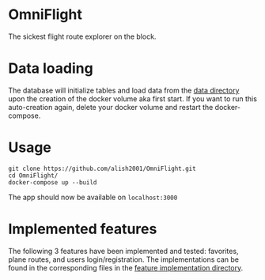 # OmniFlight

The sickest flight route explorer on the block.

# Data loading
The database will initialize tables and load data from the [data directory](/database/data) upon the creation of the docker volume aka first start.
If you want to run this auto-creation again, delete your docker volume and restart the docker-compose.

# Usage

```shell
git clone https://github.com/alish2001/OmniFlight.git
cd OmniFlight/
docker-compose up --build
```

The app should now be available on `localhost:3000`

# Implemented features
The following 3 features have been implemented and tested: favorites, plane routes, and users login/registration. The implementations can be found in the corresponding files in the [feature implementation directory](/backend/routes).